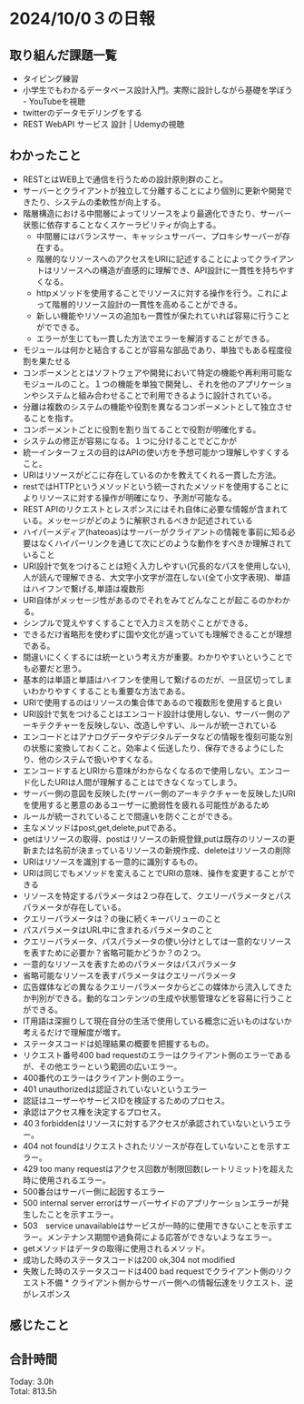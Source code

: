 # 2024/10/0３の日報
## 取り組んだ課題一覧
* タイピング練習
* 小学生でもわかるデータベース設計入門。実際に設計しながら基礎を学ぼう - YouTubeを視聴
* twitterのデータモデリングをする
* REST WebAPI サービス 設計 | Udemyの視聴
## わかったこと
* RESTとはWEB上で通信を行うための設計原則群のこと。
* サーバーとクライアントが独立して分離することにより個別に更新や開発できたり、システムの柔軟性が向上する。
* 階層構造における中間層によってリソースをより最適化できたり、サーバー状態に依存することなくスケーラビリティが向上する。
  *  中間層にはバランスサー、キャッシュサーバー、プロキシサーバーが存在する。
  *  階層的なリソースへのアクセスをURIに記述することによってクライアントはリソースへの構造が直感的に理解でき、API設計に一貫性を持ちやすくなる。
  *  httpメソッドを使用することでリソースに対する操作を行う。これによって階層的リソース設計の一貫性を高めることができる。
  *  新しい機能やリソースの追加も一貫性が保たれていれば容易に行うことがでできる。
  *  エラーが生じても一貫した方法でエラーを解消することができる。
*  モジュールは何かと結合することが容易な部品であり、単独でもある程度役割を果たせる
*  コンポーメンととはソフトウェアや開発において特定の機能や再利用可能なモジュールのこと。１つの機能を単独で開発し、それを他のアプリケーションやシステムと組み合わせることで利用できるように設計されている。
*  分離は複数のシステムの機能や役割を異なるコンポーメントとして独立させることを指す。
  *  コンポーメントごとに役割を割り当てることで役割が明確化する。
  *  システムの修正が容易になる。１つに分けることでどこかが
*  統一インターフェスの目的はAPIの使い方を予想可能かつ理解しやすくすること。
*  URIはリソースがどこに存在しているのかを教えてくれる一貫した方法。
*  restではHTTPというメソッドという統一されたメソッドを使用することによりリソースに対する操作が明確になり、予測が可能なる。
*  REST APIのリクエストとレスポンスにはそれ自体に必要な情報が含まれている。メッセージがどのように解釈されるべきか記述されている
*  ハイパーメディア(hateoas)はサーバーがクライアントの情報を事前に知る必要はなくハイパーリンクを通じて次にどのような動作をすべきか理解されていること
*  URI設計で気をつけることは短く入力しやすい(冗長的なパスを使用しない),人が読んで理解できる、大文字小文字が混在しない(全て小文字表現)、単語はハイフンで繋げる,単語は複数形
  *  URI自体がメッセージ性があるのでそれをみてどんなことが起こるのかわかる。
  *  シンプルで覚えやすくすることで入力ミスを防ぐことができる。
  *  できるだけ省略形を使わずに国や文化が違っていても理解できることが理想である。
  *  間違いにくくするには統一という考え方が重要。わかりやすいということでも必要だと思う。
  *  基本的は単語と単語はハイフンを使用して繋げるのだが、一旦区切ってしまいわかりやすくすることも重要な方法である。
  * URIで使用するのはリソースの集合体であるので複数形を使用すると良い
*  URI設計で気をつけることはエンコード設計は使用しない、サーバー側のアーキテクチャーを反映しない、改造しやすい、ルールが統一されている
  *  エンコードとはアナログデータやデジタルデータなどの情報を復刻可能な別の状態に変換しておくこと。効率よく伝送したり、保存できるようにしたり、他のシステムで扱いやすくなる。
  *  エンコードするとURIから意味がわからなくなるので使用しない。エンコード化したURIは人間が理解することはできなくなってしまう。
  *  サーバー側の意図を反映した(サーバー側のアーキテクチャーを反映した)URIを使用すると悪意のあるユーザーに脆弱性を疲れる可能性があるため
  *  ルールが統一されていることで間違いを防ぐことができる。
*  主なメソッドはpost,get,delete,putである。
  *  getはリソースの取得、postはリソースの新規登録,putは既存のリソースの更新または名前が決まっているリソースの新規作成、deleteはリソースの削除
  *  URIはリソースを識別する一意的に識別するもの。
  *  URIは同じでもメソッドを変えることでURIの意味、操作を変更することができる
*  リソースを特定するパラメータは２つ存在して、クエリーパラメータとパスパラメータが存在している。
  *  クエリーパラメータは？の後に続くキーバリューのこと
  *  パスパラメータはURL中に含まれるパラメータのこと
*  クエリーパラメータ、パスパラメータの使い分けとしては一意的なリソースを表すために必要か？省略可能かどうか？の２つ。
  *  一意的なリソースを表すためのパラメータはパスパラメータ
  *  省略可能なリソースを表すパラメータはクエリーパラメータ
*  広告媒体などの異なるクエリーパラメータからどこの媒体から流入してきたか判別ができる。動的なコンテンツの生成や状態管理などを容易に行うことができる。              
*  IT用語は深掘りして現在自分の生活で使用している概念に近いものはないか考えるだけで理解度が増す。
*  ステータスコードは処理結果の概要を把握するもの。
*  リクエスト番号400 bad requestのエラーはクライアント側のエラーであるが、その他エラーという範囲の広いエラー。
*  400番代のエラーはクライアント側のエラー。
  *  401 unauthorizedは認証されていないというエラー
  *  認証はユーザーやサービスIDを検証するためのプロセス。
  *  承認はアクセス権を決定するプロセス。
*  40３forbiddenはリソースに対するアクセスが承認されていないというエラー。
*  404 not foundはリクエストされたリソースが存在していないことを示すエラー。
*  429 too many requestはアクセス回数が制限回数(レートリミット)を超えた時に使用されるエラー。
*  500番台はサーバー側に起因するエラー
  *  500 internal server errorはサーバーサイドのアプリケーションエラーが発生したことを示すエラー。
  *  503　service unavailableはサービスが一時的に使用できないことを示すエラー。メンテナンス期間や過負荷による応答ができないようなエラー。
*  getメソッドはデータの取得に使用されるメソッド。
  *  成功した時のステータスコードは200 ok,304 not modified
  *  失敗した時のステータスコードは400 bad requestでクライアント側のリクエスト不備
    *  クライアント側からサーバー側への情報伝達をリクエスト、逆がレスポンス
## 感じたこと

## 合計時間  
Today: 3.0h<br>
Total: 813.5h
